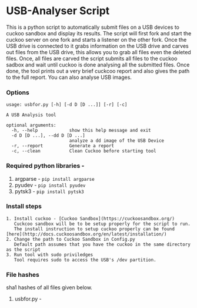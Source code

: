 # USB-Analyser Script

This is a python script to automatically submit files on a USB devices to cuckoo sandbox and display its results. 
The script will first fork and start the cuckoo server on one fork and starts a listener on the other fork. Once the USB drive is connected to it grabs information on the USB drive and carves out files from the USB drive, this allows you to grab all files even the deleted files. Once, all files are carved the script submits all files to the cuckoo sadbox and wait until cuckoo is done analysing all the submitted files. Once done, the tool prints out a very brief cuckcoo report and also gives the path to the full report. You can also analyse USB images.

### Options
```
usage: usbfor.py [-h] [-d D [D ...]] [-r] [-c]

A USB Analysis tool

optional arguments:
  -h, --help            show this help message and exit
  -d D [D ...], --dd D [D ...]
                        analyze a dd image of the USB Device
  -r, --report          Generate a report
  -c, --clean           Clean Cuckoo before starting tool
```
### Required python libraries -

1. argparse - ```pip install argparse```
2. pyudev - ```pip install pyudev```
3. pytsk3 - ```pip install pytsk3```

### Install steps
```
1. Install cuckoo - [Cuckoo Sandbox](https://cuckoosandbox.org/)
   Cuckcoo sandbox will be to be setup properly for the script to run. 
   The install instruction to setup cuckoo properly can be found [here](http://docs.cuckoosandbox.org/en/latest/installation/)
2. Change the path to Cuckoo Sandbox in Config.py
   Default path assumes that you have the cuckoo in the same directory as the script
3. Run tool with sudo priviledges
   Tool requires sudo to access the USB's /dev partition.
```
### File hashes
sha1 hashes of all files given below.

1. usbfor.py - 


